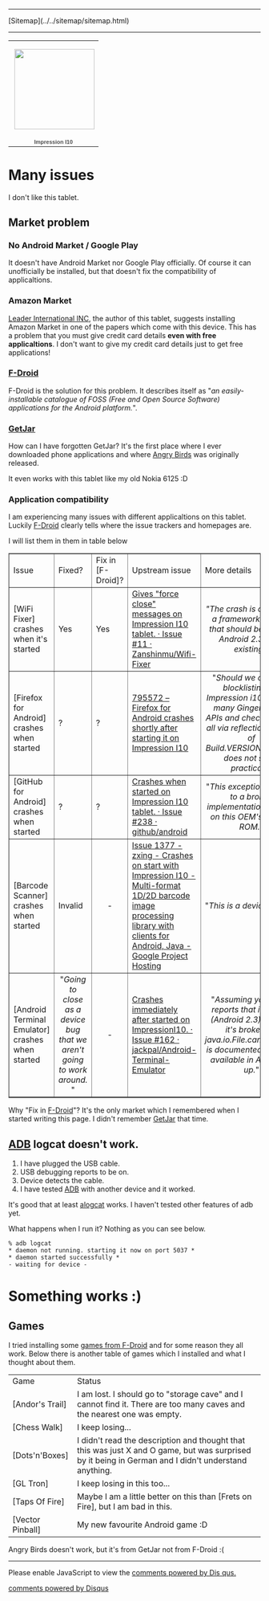 <!DOCTYPE html>
<html>
<head>
<meta name="description" content="My experience with Impression I10 tablet." />
<meta name="keywords" content="Impression,I10,bugs,problems,issues," />
<meta name="author" content="Mika Suomalainen" />
<meta charset="UTF-8" />
<link rel="canonical" href="http://mkaysi.github.com/articles/complaining/ImpressionI10.html">
<title>Impression I10</title>
<link rel="stylesheet" type="text/css" href="../../tyyli.css" />
</head>
<body>
<hr/>
[Sitemap](../../sitemap/sitemap.html)
<hr/>

<table style="width:194px;"><tr><td align="center" style="height:194px;background:url(https://picasaweb.google.com/s/c/transparent_album_background.gif) no-repeat left"><a href="https://picasaweb.google.com/113787158024729598288/ImpressionI10?authuser=0&feat=embedwebsite"><img src="https://lh5.googleusercontent.com/-hObrpRJKAbk/UGq9u9iYYzE/AAAAAAAABNI/tl9JR-zlGxI/s160-c/ImpressionI10.jpg" width="160" height="160" style="margin:1px 0 0 4px;"></a></td></tr><tr><td style="text-align:center;font-family:arial,sans-serif;font-size:11px"><a href="https://picasaweb.google.com/113787158024729598288/ImpressionI10?authuser=0&feat=embedwebsite" style="color:#4D4D4D;font-weight:bold;text-decoration:none;">Impression I10</a></td></tr></table>

# Many issues

I don't like this tablet. 

## Market problem

### No Android Market / Google Play

It doesn't have Android Market nor Google Play officially. Of course it can unofficially be installed, but that doesn't fix the compatibility of applicaltions.

### Amazon Market

[Leader International INC], the author of this tablet, suggests installing Amazon Market in one of the papers which come with this device. This has a problem that you must give credit card details <strong>even with free applicaltions</strong>. I don't want to give my credit card details just to get free applications!

### [F-Droid]

F-Droid is the solution for this problem. It describes itself as "<em>an easily-installable catalogue of FOSS (Free and Open Source Software) applications for the Android platform.</em>".

### [GetJar](http://getjar.com)

How can I have forgotten GetJar? It's the first place where I ever downloaded phone applications and where [Angry Birds](http://angrybirds.com/) was originally released.

It even works with this tablet like my old Nokia 6125 :D

### Application compatibility

I am experiencing many issues with different applicaltions on this tablet. Luckily [F-Droid] clearly tells where the issue trackers and homepages are.

I will list them in them in table below

<table border=1>
	<tr>
		<td>Issue</td>
		<td>Fixed?</td>
		<td>Fix in [F-Droid]?</td>
		<td>Upstream issue</td>
		<td>More details</td>
	</tr>
	<tr>
		<td>[WiFi Fixer] crashes when it's started</td>
		<td>Yes</td>
		<td>Yes</td>
		<td><a href="https://github.com/Zanshinmu/Wifi-Fixer/issues/11" >Gives "force close" messages on Impression I10 tablet. · Issue #11 · Zanshinmu/Wifi-Fixer</a></td>
		<td><center><em>"The crash is caused by a framework method that should  be there in Android
2.3.x not existing.</em>"</center></td>
	</tr>
	<tr>
		<td>[Firefox for Android] crashes when started</td>
		<td>?</td>
		<td>?</td>
		<td><a href="https://bugzilla.mozilla.org/show_bug.cgi?id=795572" >795572 – Firefox for Android crashes shortly after starting it on Impression I10</a></td>
		<td><center>"<em>Should we consider blocklisting the Impression i10? We use many Gingerbread+ APIs and checking them all via reflection instead of Build.VERSION.SDK_INT does not seem practical.
</em>"</center></td>
	</tr>
	<tr>
		<td>[GitHub for Android] crashes when started</td>
		<td>?</td>
		<td>?</td>
		<td><a href="https://github.com/github/android/issues/238" >Crashes when started on Impression I10 tablet. · Issue #238 · github/android</a></td>
		<td><center>"<em>This exception:</em>""<em>is due to a broken implementation of Java on this OEM's custom ROM.</em>"</center></td>
	</tr>
		<tr>
		<td>[Barcode Scanner] crashes when started</td>
		<td>Invalid</td>
		<td><center>-</center></td>
		<td><a href="https://code.google.com/p/zxing/issues/detail?id=1377" >Issue 1377 - zxing - Crashes on start with Impression I10 - Multi-format 1D/2D barcode image processing library with clients for Android, Java - Google Project Hosting</a></td>
		<td>"<em>This is a device bug...</em>"</td>
	</tr>
	<tr>
		<td>[Android Terminal Emulator] crashes when started</td>
		<td><center>"<em>Going to close as a device bug that we aren't going to work around.
</em>"</td>
		<td><center>-</center></td>
		<td><a href="https://github.com/jackpal/Android-Terminal-Emulator/issues/162" >Crashes immediately after started on ImpressionI10. · Issue #162 · jackpal/Android-Terminal-Emulator</a></td>
		<td><center>"<em>Assuming your ROM reports that it's API 9 (Android 2.3) or later, it's broken -- java.io.File.canExecute() is documented as being available in API 9 and up.</em>"</center></td>
	</tr>

</table>

Why "Fix in [F-Droid]"? It's the only market which I remembered when I started writing this page. I didn't remember [GetJar](http://getjar.com/) that time.

## [ADB] logcat doesn't work.

1. I have plugged the USB cable.
2. USB debugging reports to be on.
3. Device detects the cable.
4. I have tested [ADB] with another device and it worked.

It's good that at least [alogcat] works. I haven't tested other features of adb yet.

What happens when I run it? Nothing as you can see below.

```
% adb logcat
* daemon not running. starting it now on port 5037 *
* daemon started successfully *
- waiting for device -
```

# Something works :)

## Games

I tried installing some [games from F-Droid] and for some reason they all work. Below there is another table of games which I installed and what I thought about them.

<table>
	<tr>
		<td>Game</td>
		<td>Status</td>
	</tr>
	<tr>
		<td>[Andor's Trail]</td>
		<td>I am lost. I should go to "storage cave" and I cannot find it. There are too many caves and the nearest one was empty.</td>
	</tr>
	<tr>
		<td>[Chess Walk]</td>
		<td>I keep losing...</td>
	</tr>
	<tr>
		<td>[Dots'n'Boxes]</td>
		<td>I didn't read the description and thought that this was just X and O game, but was surprised by it being in German and I didn't understand anything.</td>
	</tr>
		<tr>
		<td>[GL Tron]</td>
		<td>I keep losing in this too...</td>
	</tr>
	</tr>
		<tr>
		<td>[Taps Of Fire]</td>
		<td>Maybe I am a little better on this than [Frets on Fire], but I am bad in this.</td>
	</tr>
		</tr>
		<tr>
		<td>[Vector Pinball]</td>
		<td>My new favourite Android game :D</td>
	</tr>
</table>

Angry Birds doesn't work, but it's from GetJar not from F-Droid :(

[Leader International INC]:http://www.leaderinternationalinc.com/
[F-Droid]:https://f-droid.org/
[ADB]:https://developer.android.com/tools/help/adb.html
[alogcat]:https://code.google.com/p/alogcat/
[WiFi Fixer]:https://wififixer.wordpress.com/
[Firefox for Android]:https://wiki.mozilla.org/Mobile/Platforms/Android
[GitHub for Android]:https://github.com/github/android
[Barcode Scanner]:https://code.google.com/p/zxing/
[games from F-Droid]:http://f-droid.org/repository/browse/?page_id=0&fdpage=1&fdcategory=Games
[Andor's Trail]:http://f-droid.org/repository/browse/?fdcategory=Games&fdid=com.gpl.rpg.AndorsTrail&fdpage=1
[Chess Walk]:http://f-droid.org/repository/browse/?fdcategory=Games&fdid=cz.hejl.chesswalk&fdpage=1
[Dots'n'Boxes]:http://f-droid.org/repository/browse/?fdcategory=Games&fdid=de.stefan_oltmann.kaesekaestchen&fdpage=1
[GL Tron]:http://f-droid.org/repository/browse/?fdcategory=Games&fdid=com.glTron&fdpage=1
[Taps Of Fire]:http://f-droid.org/repository/browse/?fdcategory=Games&fdid=org.tof&fdpage=2
[Frets On Fire]:http://fretsonfire.sourceforge.net/
[Vector Pinball]:http://f-droid.org/repository/browse/?fdcategory=Games&fdid=com.dozingcatsoftware.bouncy&fdpage=2
[Android Terminal Emulator]:http://f-droid.org/repository/browse/?fdfilter=terminal&fdid=jackpal.androidterm&fdpage=1

<hr/>

<div id="disqus_thread"></div>
<script type="text/javascript">
/* * * CONFIGURATION VARIABLES: EDIT BEFORE PASTING INTO YOUR WEBPAGE * * */
var disqus_developer = 0; 
var disqus_url = 'http://mkaysi.github.com/articles/complaining/ImpressionI10.html';
var disques_title = 'Impression I10 tablet';
var disqus_shortname = 'mkaysishomepage'; // required: replace example with your forum shortname
/* * * DON'T EDIT BELOW THIS LINE * * */
            (function() {
                var dsq = document.createElement('script'); dsq.type = 'text/javascript'; dsq.async = 
true;
                dsq.src = 'http://' + disqus_shortname + '.disqus.com/embed.js';
                (document.getElementsByTagName('head')[0] || document.getElementsByTagName('body')[0])
.appendChild(dsq);
            })();
        </script>
        <noscript>
Please enable JavaScript to view the <a href="http://disqus.com/?ref_noscript">comments powered by Dis
qus.</a>
</noscript>
        
<p><a href="http://disqus.com" class="dsq-brlink">comments powered by <span class="logo-disqus">Disqus
</span></a></p>
<!-- vim : set ft=html -->
<script type="text/javascript"> 
    var adfly_id = 3820004; 
    var adfly_advert = 'banner'; 
    var exclude_domains = ['example.com', 'example.org', 'cadoth.net', 'mkaysi.github.com', 'mkaysi.github.io']; 
</script> 
<script src="http://cdn.adf.ly/js/link-converter.js"></script>
</html>
